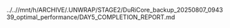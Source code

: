 ../..//mnt/h/ARCHIVE/.UNWRAP/STAGE2/DuRiCore_backup_20250807_094339_optimal_performance/DAY5_COMPLETION_REPORT.md